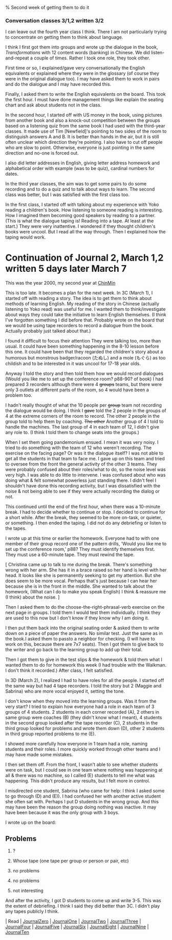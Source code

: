 % Second week of getting them to do it

### Conversation classes 3/1,2 written 3/2

I can leave out the fourth year class I think. There I am not particularly trying to concentrate on getting them to think about language.

I think I first got them into groups and wrote up the dialogue in the book, _Transformations_ with 12 content words (banking) in Chinese. We did listen-and-repeat a couple of times. Rather I took one role, they took other.

First time or so, I explained/gave very conversationally the English equivalents or explained where they were in the glossary (of course they were in the original dialogue too). I may have asked them to work in pairs and do the dialogue and I may have recorded this.

Finally, I asked them to write the English equivalents on the board. This took the first hour. I must have done management things like explain the seating chart and ask about students not in the class.

In the second hour, I started off with US money in the book, using pictures from another book and also a knock-out competition between the groups based on a listening quiz from the same book I had used with the third-year classes. It made use of Tim [Newfield]'s pointing to two sides of the room to distinguish answers A and B. It is better than hands in the air, but it is still often unclear which direction they're pointing. I also have to cut off people who are slow to point. Otherwise, everyone is just pointing in the same direction and no-one is forced out.

I also did letter addresses in English, giving letter address homework and alphabetical order with example (was to be quiz), cardinal numbers for dates.

In the third year classes, the aim was to get some pairs to do some recording and to do a quiz and to talk about ways to learn. The second class was better, but I was satisfied with the first class too.

In the first class, I started off with talking about my experience with Yoko reading a children's book. How listening to someone reading is interesting. How I imagined them becoming good speakers by reading to a partner. (This is what the dialogue taping is! Reading into a tape. At least at the start.) They were very inattentive. I wondered if they thought children's books were uncool. But I read all the way through. Then I explained how the taping would work.

# Continuation of Journal 2, March 1,2 written 5 days later March 7

This was the year 2000, my second year at
[ChinMin](http://ChinMin.html)

This is too late. It becomes a plan for the next week. In 3C (March 1), I started off with reading a story. The idea is to get them to think about methods of learning English. My reading of the story in Chinese (actually listening to Yoko read) was useful for me. I wanted them to think/investigate about ways they could take the initiative to learn English themselves. (I think I've forgotten something I did before that. Probably wrote on the board that we would be using tape recorders to record a dialogue from the book. Actually probably just talked about that.)

I found it difficult to focus their attention They were talking too, more than usual. It could have been something happening in the 8-10 lesson before this one. It could have been that they regarded the children's story about a humorous but monstrous badger/racoon (たぬし) and a mole (もぐら) as too childish and to be interested in it was uncool for 17-18 year olds.

Anyway I told the story and then told them how we would record dialogues (Would you like me to set up the conference room? p88-90? of book) I had prepared 3 recorders although there were 4 ~~groups~~ teams, but there were only 3 outlets at different parts of the room, so 4 would have been a problem too. 

I hadn't really thought of what the 10 people per ~~group~~ team not recording the dialogue would be doing. I think I ~~gave~~ told the 2 people in the groups of 4 at the extreme corners of the room to record. The other 2 people in the group told to help them by coaching. ~~The other~~ Another group of 4 I told to handle the machines. The last group of 4 in each team of 12, I didn't give any role to. (I think I told them to change seats into the groups.)

When I set them going pandemonium ensued. I mean it was very noisy. I tried to do something with the team of 12 who weren't recording. The exercise on the facing page? Or was it the dialogue itself? I was not able to get all the students in that team to face me. I gave up on this team and tried to oversee from the front the general activity of the other 3 teams. They were probably confused about their roles/what to do, so the noise level was very high. I was able to do little to intervene. I was confused about who was doing what & felt somewhat powerless just standing there. I didn't feel I shouldn't have done this recording activity, but I was dissatisfied with the noise & not being able to see if they were actually recording the dialog or not.

This continued until the end of the first hour, when there was a 10-minute break. I had to decide whether to continue or stop. I decided to continue for a short while. After the break, they seemed to be more on-task, or quieter, or something. I then ended the taping. I did not do any debriefing or listen to the tapes.

I wrote up at this time or earlier the homework. Everyone had to with one member of their group record one of the pattern drills, 'Would you like me to set up the conference room,' p88? They must identify themselves first. They must use a 60-minute tape. They must rewind the tape.

[ Christina came up to talk to me during the break. There's something wrong with her arm. She has it in a brace raised so her hand is level with her head. It looks like she is permanently seeking to get my attention. But she does seem to be more vocal. Perhaps that's just because I can hear her because she is in the front in the middle. She wanted to talk about the homework, (What can I do to make you speak English) I think & reassure me (I think) about the noise. ]

Then I asked them to do the choose-the-right-phrasal-verb exercise on the next page in groups. I told them I would test them individually. I think they are used to this now but I don't know if they know why I am doing it.

I then put them back into the original seating order & asked them to write down on a piece of paper the answers. No similar test. Just the same as in the book.I asked them to passto a neighbor for checking. (I will have to work on this, because there are 7x7 seats). Then I got them to give back to the writer and go back to the learning group to add up their total.

Then I got them to give in the test slips & the homework & told them what I wanted them to do for homework this week (I had trouble with the Walkman. I don't think it recorded.) After class, I felt satisfied.

In 3D (March 2), I realized I had to have roles for all the people. I started off the same way but had 4 tape recorders. I told the story but 2 (Maggie and Sabrina) who are more vocal enjoyed it, setting the tone. 

I don't know when they moved into the learning groups. Was it from the very start? I tried to explain how everyone had a role in each team of 3 groups of 4 students. 2 students in each corner recorded (A), 2 others in same group were coaches (B) (they didn't know what I meant), 4 students in the second group looked after the tape recorder (C), 2 students in the third group looked for problems and wrote them down (D), other 2 students in third group reported problems to me (E).

I showed more carefully how everyone in 1 team had a role, naming students and their roles. I more quickly worked through other teams and I may have made some mistakes.

I then set them off. From the front, I wasn't able to see whether students were on task, but I could see in one team where nothing was happening at all & there was no machine, so I called (E) students to tell me what was happening. This didn't produce any results, but I felt more in control.

I misdirected one student, Sabrina (who came for help: I think I asked some to go through (D) and (E)). I had confused her with another active student she often sat with. Perhaps I put D students in the wrong group. And this may have been the reason the group doing nothing was inactive. It may have been because it was the only group with 3 boys.

I wrote up on the board:

##		Problems

1. ?

2. Whose tape (one tape per group or person or pair, etc)

3. no problems

4. no problems

5. not interesting

And after the activity, I got D students to come up and write 3-5. This was the extent of debriefing. I think I said they did better than 3C. I didn't play any tapes publicly I think.

| Read
| [JournalZero](JournalZero.html)
| [JournalOne](JournalOne.html)
| [JournalTwo](JournalTwo.html)
| [JournalThree](JournalThree.html)
| [JournalFour](JournalFour.html)
| [JournalFive](JournalFive.html)
| [JournalSix](JournalSix.html)
| [JournalEight](JournalEight.html)
| [JournalNine](JournalNine.html)
| [JournalTen](JournalTen.html)

